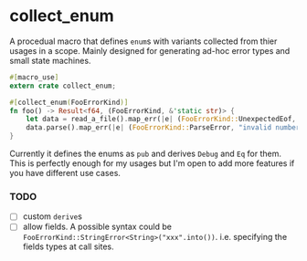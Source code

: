 collect_enum
============

A procedual macro that defines `enum`s with variants collected from thier usages in a scope. Mainly designed for generating
ad-hoc error types and small state machines.

```rust
#[macro_use]
extern crate collect_enum;

#[collect_enum(FooErrorKind)]
fn foo() -> Result<f64, (FooErrorKind, &'static str)> {
    let data = read_a_file().map_err(|e| (FooErrorKind::UnexpectedEof, "read file failed"))?;
    data.parse().map_err(|e| (FooErrorKind::ParseError, "invalid number string"))
}
```

Currently it defines the enums as `pub` and derives `Debug` and `Eq` for them. This is perfectly enough for my usages but
I'm open to add more features if you have different use cases.

### TODO
- [ ] custom `derive`s
- [ ] allow fields. A possible syntax could be `FooErrorKind::StringError<String>("xxx".into())`. i.e. specifying the fields
types at call sites.